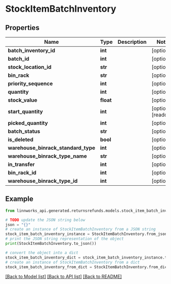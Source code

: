 # StockItemBatchInventory


## Properties

Name | Type | Description | Notes
------------ | ------------- | ------------- | -------------
**batch_inventory_id** | **int** |  | [optional] 
**batch_id** | **int** |  | [optional] 
**stock_location_id** | **str** |  | [optional] 
**bin_rack** | **str** |  | [optional] 
**priority_sequence** | **int** |  | [optional] 
**quantity** | **int** |  | [optional] 
**stock_value** | **float** |  | [optional] 
**start_quantity** | **int** |  | [optional] [readonly] 
**picked_quantity** | **int** |  | [optional] 
**batch_status** | **str** |  | [optional] 
**is_deleted** | **bool** |  | [optional] 
**warehouse_binrack_standard_type** | **int** |  | [optional] 
**warehouse_binrack_type_name** | **str** |  | [optional] 
**in_transfer** | **int** |  | [optional] 
**bin_rack_id** | **int** |  | [optional] 
**warehouse_binrack_type_id** | **int** |  | [optional] 

## Example

```python
from linnworks_api.generated.returnsrefunds.models.stock_item_batch_inventory import StockItemBatchInventory

# TODO update the JSON string below
json = "{}"
# create an instance of StockItemBatchInventory from a JSON string
stock_item_batch_inventory_instance = StockItemBatchInventory.from_json(json)
# print the JSON string representation of the object
print(StockItemBatchInventory.to_json())

# convert the object into a dict
stock_item_batch_inventory_dict = stock_item_batch_inventory_instance.to_dict()
# create an instance of StockItemBatchInventory from a dict
stock_item_batch_inventory_from_dict = StockItemBatchInventory.from_dict(stock_item_batch_inventory_dict)
```
[[Back to Model list]](../README.md#documentation-for-models) [[Back to API list]](../README.md#documentation-for-api-endpoints) [[Back to README]](../README.md)


